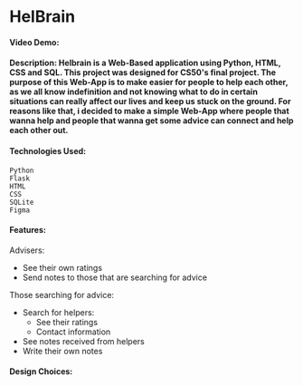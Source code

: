 # HelBrain

#### Video Demo:

#### Description: Helbrain is a Web-Based application using Python, HTML, CSS and SQL. This project was designed for CS50's final project. The purpose of this Web-App is to make easier for people to help each other, as we all know indefinition and not knowing what to do in certain situations can really affect our lives and keep us stuck on the ground. For reasons like that, i decided to make a simple Web-App where people that wanna help and people that wanna get some advice can connect and help each other out.  

#### Technologies Used:
```
Python
Flask
HTML
CSS
SQLite
Figma
```

#### Features:
Advisers:
- See their own ratings
- Send notes to those that are searching for advice

Those searching for advice:
- Search for helpers:
  - See their ratings
  - Contact information
- See notes received from helpers
- Write their own notes

#### Design Choices: 
